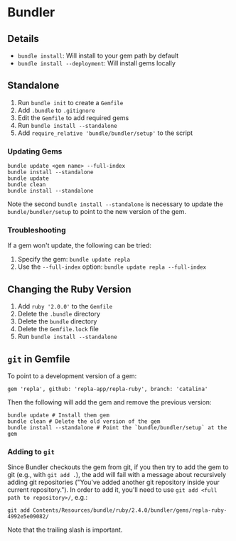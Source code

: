 # Bundler

## Details

- `bundle install`: Will install to your gem path by default
- `bundle install --deployment`: Will install gems locally

## Standalone

1. Run `bundle init` to create a `Gemfile`
2. Add `.bundle` to `.gitignore`
3. Edit the `Gemfile` to add required gems
4. Run `bundle install --standalone`
5. Add `require_relative 'bundle/bundler/setup'` to the script

### Updating Gems

	bundle update <gem name> --full-index
	bundle install --standalone
	bundle update
	bundle clean
	bundle install --standalone

Note the second `bundle install --standalone` is necessary to update the `bundle/bundler/setup` to point to the new version of the gem.

### Troubleshooting

If a gem won't update, the following can be tried:

1. Specify the gem: `bundle update repla`
2. Use the `--full-index` option: `bundle update repla --full-index`

## Changing the Ruby Version

1. Add `ruby '2.0.0'` to the `Gemfile`
2. Delete the `.bundle` directory
3. Delete the `bundle` directory
4. Delete the `Gemfile.lock` file
4. Run `bundle install --standalone`

## `git` in Gemfile

To point to a development version of a gem:

	gem 'repla', github: 'repla-app/repla-ruby', branch: 'catalina'

Then the following will add the gem and remove the previous version:

	bundle update # Install them gem
	bundle clean # Delete the old version of the gem
	bundle install --standalone # Point the `bundle/bundler/setup` at the gem

### Adding to `git`

Since Bundler checkouts the gem from git, if you then try to add the gem to git (e.g., with `git add .`), the add will fail with a message about recursively adding git repositories ("You've added another git repository inside your current repository."). In order to add it, you'll need to use `git add <full path to repository>/`, e.g.:

	git add Contents/Resources/bundle/ruby/2.4.0/bundler/gems/repla-ruby-4992e5e09082/

Note that the trailing slash is important.
